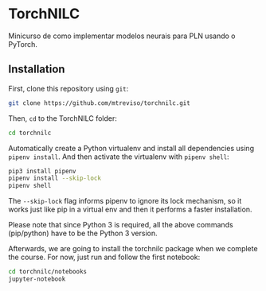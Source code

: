 # TorchNILC

Minicurso de como implementar modelos neurais para PLN usando o PyTorch.

## Installation 

First, clone this repository using `git`:

```sh
git clone https://github.com/mtreviso/torchnilc.git
```

 Then, `cd` to the TorchNILC folder:
```sh
cd torchnilc
```

Automatically create a Python virtualenv and install all dependencies 
using `pipenv install`. And then activate the virtualenv with `pipenv shell`:
```sh
pip3 install pipenv
pipenv install --skip-lock
pipenv shell
```

The `--skip-lock` flag informs pipenv to ignore its lock mechanism, so it works just like pip in a virtual env and then it performs a faster installation.
<!-- 
Run the install command:
```sh
python3 setup.py install
```
 -->

Please note that since Python 3 is required, all the above commands (pip/python) 
have to be the Python 3 version.

Afterwards, we are going to install the torchnilc package when we complete the course. For now, 
just run and follow the first notebook:

```bash
cd torchnilc/notebooks
jupyter-notebook 
``` 